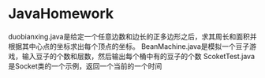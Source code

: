 # JavaHomework

duobianxing.java是给定一个任意边数和边长的正多边形之后，求其周长和面积并根据其中心点的坐标求出每个顶点的坐标。
BeanMachine.java是模拟一个豆子游戏，输入豆子的个数和层数，然后输出每个桶中有的豆子的个数
ScoketTest.java是Socket类的一个示例，返回一个当前的一个时间
